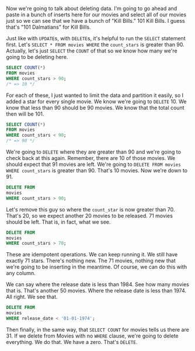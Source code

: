 Now we're going to talk about deleting data. I'm going to go ahead and paste in a bunch of inserts here for our movies and select all of our movies just so we can see that we have a bunch of "Kill Bills." 101 Kill Bills. I guess that's "101 Dalmatians" for Kill Bills.

Just like with `UPDATE`s, with `DELETE`s, it's helpful to run the `SELECT` statement first. Let's `SELECT * FROM movies WHERE`
 the `count_stars` is greater than 90. Actually, let's just `SELECT` the `COUNT` of that so we know how many we're going to be deleting here.

```sql
SELECT COUNT(*)
FROM movies
WHERE count_stars > 90;
/* => 10 */
```

For each of these, I just wanted to limit the data and partition it easily, so I added a star for every single movie. We know we're going to `DELETE` 10. We know that less than 90 should be 90 movies. We know that the total count then will be 101.

```sql
SELECT COUNT(*)
FROM movies
WHERE count_stars < 90;
/* => 90 */
```

We're going to `DELETE` where they are greater than 90 and we're going to check back at this again. Remember, there are 10 of those movies. We should expect that 91 movies are left. We're going to `DELETE FROM movies WHERE count_stars` is greater than 90. That's 10 movies. Now we're down to 91.

```sql
DELETE FROM
movies
WHERE count_stars > 90;
```

Let's remove this guy so where the `count_star` is now greater than 70. That's 20, so we expect another 20 movies to be released. 71 movies should be left. That is, in fact, what we see.

```sql
DELETE FROM
movies
WHERE count_stars > 70;
```

These are idempotent operations. We can keep running it. We still have exactly 71 stars. There's nothing new. The 71 movies, nothing new that we're going to be inserting in the meantime. Of course, we can do this with any column.

We can say where the release date is less than 1984. See how many movies that is. That's another 50 movies. Where the release date is less than 1974. All right. We see that.

```sql
DELETE FROM
movies
WHERE release_date < '01-01-1974';
```

Then finally, in the same way, that `SELECT COUNT` for movies tells us there are 31. If we delete from Movies with no `WHERE` clause, we're going to delete everything. We do that. We have a zero. That's `DELETE`.